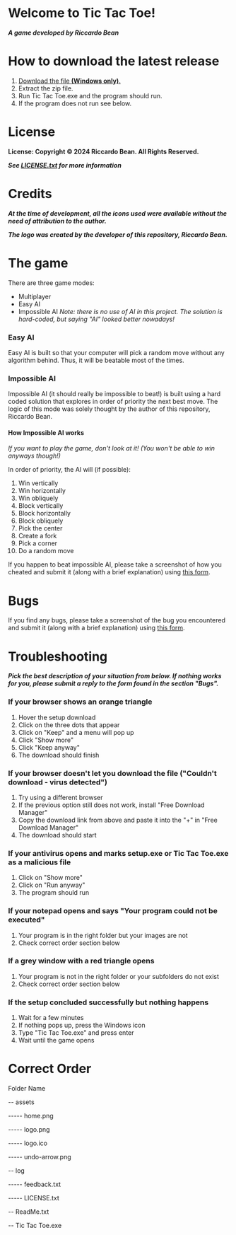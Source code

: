 # Welcome to Tic Tac Toe! 
***A game developed by Riccardo Bean***

# How to download the latest release
1. [Download the file **(Windows only)**.](https://github.com/riccardobean/tictactoe/releases/download/win3.1/setup.exe)
2. Extract the zip file.
3. Run Tic Tac Toe.exe and the program should run.
4. If the program does not run see below.

# License
**License: Copyright © 2024 Riccardo Bean. All Rights Reserved.**

***See [LICENSE.txt](LICENSE.txt) for more information***

# Credits
***At the time of development, all the icons used were available without the need of attribution to the author.***

***The logo was created by the developer of this repository, Riccardo Bean.***

# The game
There are three game modes:
- Multiplayer
- Easy AI
- Impossible AI
*Note: there is no use of AI in this project. The solution is hard-coded, but saying "AI" looked better nowadays!*

### Easy AI 
Easy AI is built so that your computer will pick a random move without any algorithm behind. Thus, it will be beatable most of the times.

### Impossible AI 
Impossible AI (it should really be impossible to beat!) is built using a hard coded solution that explores in order of priority the next best move. The logic of this mode was solely thought by the author of this repository, Riccardo Bean.

#### How Impossible AI works
*If you want to play the game, don't look at it! (You won't be able to win anyways though!)*

In order of priority, the AI will (if possible):
1. Win vertically
2. Win horizontally
3. Win obliquely
4. Block vertically
5. Block horizontally
6. Block obliquely
7. Pick the center
8. Create a fork
9. Pick a corner
10. Do a random move

If you happen to beat impossible AI, please take a screenshot of how you cheated and submit it (along with a brief explanation) using [this form](https://bit.ly/3O72Rpa).

# Bugs
If you find any bugs, please take a screenshot of the bug you encountered and submit it (along with a brief explanation) using [this form](https://bit.ly/3O72Rpa).

# Troubleshooting
***Pick the best description of your situation from below. If nothing works for you, please submit a reply to the form found in the section "Bugs".***
### If your browser shows an orange triangle
1. Hover the setup download
2. Click on the three dots that appear
3. Click on "Keep" and a menu will pop up
4. Click "Show more"
5. Click "Keep anyway"
6. The download should finish
### If your browser doesn't let you download the file ("Couldn't download - virus detected")
1. Try using a different browser
2. If the previous option still does not work, install "Free Download Manager"
3. Copy the download link from above and paste it into the "+" in "Free Download Manager"
4. The download should start
### If your antivirus opens and marks setup.exe or Tic Tac Toe.exe as a malicious file
1. Click on "Show more"
2. Click on "Run anyway"
3. The program should run 
### If your notepad opens and says "Your program could not be executed"
1. Your program is in the right folder but your images are not
2. Check correct order section below
### If a grey window with a red triangle opens
1. Your program is not in the right folder or your subfolders do not exist
2. Check correct order section below
### If the setup concluded successfully but nothing happens
1. Wait for a few minutes
2. If nothing pops up, press the Windows icon
3. Type "Tic Tac Toe.exe" and press enter
4. Wait until the game opens

# Correct Order
Folder Name

\-- assets

----- home.png 

----- logo.png

----- logo.ico

----- undo-arrow.png

\-- log

----- feedback.txt

----- LICENSE.txt

\-- ReadMe.txt

\-- Tic Tac Toe.exe
 
